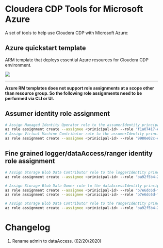 # Cloudera CDP Tools for Microsoft Azure

A set of tools to help use Cloudera CDP with Microsoft Azure:

## Azure quickstart template

ARM template that deploys essential Azure resources for Cloudera CDP environment.


<a href="https://portal.azure.com/#create/Microsoft.Template/uri/https%3A%2F%2Fraw.githubusercontent.com%2Fcegganesh84%2Fcdp-azure-tools%2Fmaster%2Fazuredeploy.json" target="_blank">
    <img src="http://azuredeploy.net/deploybutton.png" />
</a>

---

**Azure RM templates does not support role assignments at a scope other than resource group. So the
following role assignments need to be performed via CLI or UI.**

## Assumer identity role assignment

```bash
# Assign Managed Identity Operator role to the assumerIdentity principal at subscription scope
az role assignment create --assignee <prinicipal-id> --role 'f1a07417-d97a-45cb-824c-7a7467783830' --scope '/subscriptions/<subscription-id>'
# Assign Virtual Machine Contributor role to the assumerIdentity principal at subscription scope
az role assignment create --assignee <prinicipal-id> --role '9980e02c-c2be-4d73-94e8-173b1dc7cf3c' --scope '/subscriptions/<subscription-id>'
```

## Fine grained logger/dataAccess/ranger identity role assignment

```bash
# Assign Storage Blob Data Contributor role to the loggerIdentity principal at logs filesystem scope
az role assignment create --assignee <prinicipal-id> --role 'ba92f5b4-2d11-453d-a403-e96b0029c9fe' --scope "/subscriptions/<subscription-id>/resourceGroups/<rg-name>/providers/Microsoft.Storage/storageAccounts/<sa-name>/blobServices/default/containers/logs"
```

```bash
# Assign Storage Blob Data Owner role to the dataAccessIdentity principal at logs/data filesystem scope
az role assignment create --assignee <prinicipal-id> --role 'b7e6dc6d-f1e8-4753-8033-0f276bb0955b' --scope "/subscriptions/<subscription-id>/resourceGroups/<rg-name>/providers/Microsoft.Storage/storageAccounts/<sa-name>/blobServices/default/containers/data"
az role assignment create --assignee <prinicipal-id> --role 'b7e6dc6d-f1e8-4753-8033-0f276bb0955b' --scope "/subscriptions/<subscription-id>/resourceGroups/<rg-name>/providers/Microsoft.Storage/storageAccounts/<sa-name>/blobServices/default/containers/logs"
```

```bash
# Assign Storage Blob Data Contributor role to the rangerIdentity principal at data filesystem scope
az role assignment create --assignee <prinicipal-id> --role 'ba92f5b4-2d11-453d-a403-e96b0029c9fe' --scope "/subscriptions/<subscription-id>/resourceGroups/<rg-name>/providers/Microsoft.Storage/storageAccounts/<sa-name>/blobServices/default/containers/data"
```

# Changelog

1. Rename admin to dataAccess. (02/20/2020)